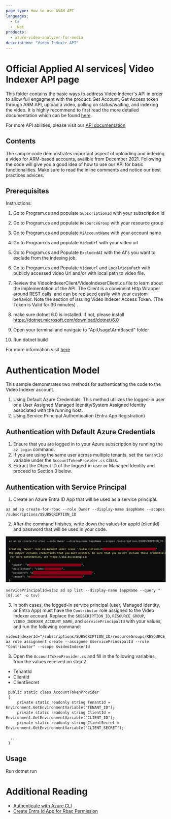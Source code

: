 ```yaml
---
page_type: How to use AVAM API
languages:
  - C#
  - .Net
products:
  - azure-video-analyzer-for-media
description: "Video Indexer API"
---
```


# Official Applied AI services| Video Indexer API page

<!--
Guidelines on README format: https://review.docs.microsoft.com/help/onboard/admin/samples/concepts/readme-template?branch=master

Guidance on onboarding samples to docs.microsoft.com/samples: https://review.docs.microsoft.com/help/onboard/admin/samples/process/onboarding?branch=master

Taxonomies for products and languages: https://review.docs.microsoft.com/new-hope/information-architecture/metadata/taxonomies?branch=master
-->

This folder contains the basic ways to address Video Indexer's API in order to allow full engagment with the product: Get Account, Get Access token through ARM API, upload a video, polling on status/waiting, and indexing the video.
It is highly recommend to first read the more detailed documentation which can be found [here](https://aka.ms/avam-arm-docs).

For more API abilities, please visit our [API documentation](https://api-portal.videoindexer.ai/)

## Contents

The sample code demonstrates important aspect of uploading and indexing a video for ARM-based accounts, availble from December 2021.
Following the code will give you a good idea of how to use our API for basic functionalities.
Make sure to read the inline comments and notice our best practices advices.

## Prerequisites

Instructions:

1. Go to Program.cs and populate `SubscriptionId` with your subscription id
2. Go to Program.cs and populate `ResourceGroup` with your resource group
3. Go to Program.cs and populate `ViAccountName` with your account name
4. Go to Program.cs and populate `VideoUrl` with your video url
5. Go to Program.cs and Populate `ExcludedAI` with the AI's you want to exclude from the indexing job.
6. Go to Program.cs and Populate `VideoUrl` and `LocalVideoPath` with publicly accessed video Url and/or with local path to video file.
7. Review the VideoIndexerClient/VideoIndexerClient.cs file to learn about the implementation of the API. The Client is a convineint Http Wrapper 
around REST calls, and can be replaced easily with your custom behavior.  Note the section of issuing Video Indexer Access Token.
(The Token is Valid for 30 minutes) .

8. make sure dotnet 6.0 is installed. if not, please install https://dotnet.microsoft.com/download/dotnet/6.0
9. Open your terminal and navigate to "ApiUsage\ArmBased" folder
10. Run dotnet build

For more information visit [here](https://docs.microsoft.com/en-us/azure/media-services/video-indexer/video-indexer-use-apis)

<!--
Outline the required components and tools that a user might need to have on their machine in order to run the sample. This can be anything from frameworks, SDKs, OS versions or IDE releases.
-->

# Authentication Model

This sample demonstrates two methods for authenticating the code to the Video Indexer account.

1. Using Default Azure Credentials: This method utilizes the logged-in user or a User Assigned Managed Identity/System Assigned Identity associated with the running host.
2. Using Service Principal Authentication (Entra App Registration)

## Authentication with Default Azure Credentials

1. Ensure that you are logged in to your Azure subscription by running the `az login` command.
2. If you are using the same user across multiple tenants, set the `tenantId` variable under the `AccountTokenProvider.cs` class.
3. Extract the Object ID of the logged-in user or Managed Identity and proceed to Section 3 below.

## Authentication with Service Principal

1. Create an Azure Entra ID App that will be used as a service principal.

```
az ad sp create-for-rbac --role Owner --display-name $appName --scopes /subscriptions/$SUBSCRIPTION_ID
```

2. After the command finishes, write down the values for appId (clientId) and password that will be used in your code.


![entra_app](entra_app.png)


```
servicePrincipalId=$(az ad sp list --display-name $appName --query "[0].id" -o tsv)
```

3. In both cases, the logged-in service principal (user, Managed Identity, or Entra App) must have the `Contributor` role assigned to the Video Indexer account. Replace the `SUBSCRIPTION_ID`, `RESOURCE_GROUP`, `VIDEO_INDEXER_ACCOUNT_NAME`, and `servicePrincipalId` with your values, and run the following command:

```
videoIndexerId="/subscriptions/SUBSCRIPTION_ID/resourceGroups/RESOURCE_GROUP/providers/Microsoft.VideoIndexer/accounts/VIDEO_INDEXER_ACCOUNT_NAME"
az role assignment create --assignee $servicePrincipalId --role "Contributor" --scope $videoIndexerId
```

3. Open the `AccountTokenProvider.cs` and fill in the following variables, from the values received on step 2

- TenantId 
- ClientId
- ClientSecret

```
 public static class AccountTokenProvider
 {
     private static readonly string TenantId = Environment.GetEnvironmentVariable("TENANT_ID");
     private static readonly string ClientId = Environment.GetEnvironmentVariable("CLIENT_ID");
     private static readonly string ClientSecret = Environment.GetEnvironmentVariable("CLIENT_SECRET");

  ...
 }
```

## Usage

Run dotnet run

# Additional Reading
- [Authenticate with Azure CLI](https://learn.microsoft.com/en-us/cli/azure/authenticate-azure-cli)
- [Create Entra Id App for Rbac Permission](https://learn.microsoft.com/en-us/entra/identity-platform/howto-create-service-principal-portal)



